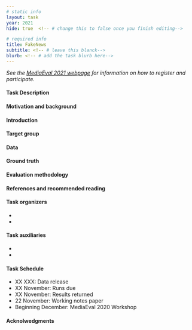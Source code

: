```yaml
---
# static info
layout: task
year: 2021
hide: true  <!-- # change this to false once you finish editing-->

# required info
title: FakeNews
subtitle: <!-- # leave this blanck-->
blurb: <!-- # add the task blurb here-->
---
```


<!-- # please respect the structure below-->
*See the [MediaEval 2021 webpage](https://multimediaeval.github.io/editions/2021/) for information on how to register and participate.*

#### Task Description

#### Motivation and background

#### Introduction

#### Target group

#### Data

#### Ground truth

#### Evaluation methodology

#### References and recommended reading
<!-- # Please use the ACM format for references https://www.acm.org/publications/authors/reference-formatting (but no DOI needed)-->
<!-- # The paper title should be a hyperlink leading to the paper online-->

#### Task organizers
* <!-- # First organizer-->
* <!-- # Second organizer-->
<!-- # and so on-->

#### Task auxiliaries
<!-- # optional, delete if not used-->
* <!-- # First auxiliary-->
* <!-- # Second auxiliary-->
<!-- # and so on-->

#### Task Schedule
* XX XXX: Data release <!-- # Replace XX with your date. We suggest setting the date in June-July-->
* XX November: Runs due <!-- # Replace XX with your date. We suggest setting enough time in order to have enough time to assess and return the results by the Results returned deadline-->
* XX November: Results returned  <!-- Replace XX with your date. Latest possible should be 15 November-->
* 22 November: Working notes paper  <!-- Fixed. Please do not change. Exact date to be decided-->
* Beginning December: MediaEval 2020 Workshop <!-- Fixed. Please do not change. Exact date to be decided-->

#### Acknolwedgments
<!-- # optional, delete if not used-->
